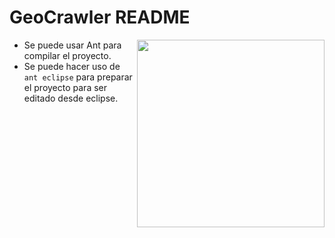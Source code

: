 GeoCrawler README
===================

<img src="http://nutch.apache.org/assets/img/nutch_logo_tm.png" align="right" width="300" />

 - Se puede usar Ant para compilar el proyecto.
 - Se puede hacer uso de `ant eclipse` para preparar el proyecto para ser editado desde eclipse. 
